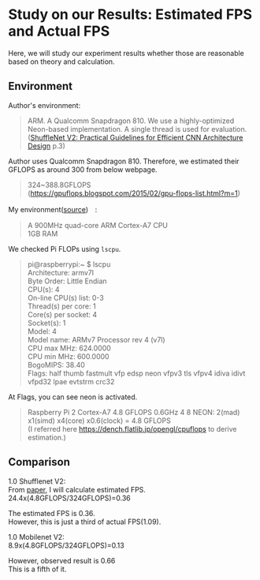 
# Study on our Results: Estimated FPS and Actual FPS  

Here, we will study our experiment results whether those are reasonable based on theory and calculation.  


## Environment  

Author's environment:
>ARM.
> A Qualcomm Snapdragon 810. We use a highly-optimized Neon-based
> implementation. A single thread is used for evaluation.
([ShuffleNet V2: Practical Guidelines for Efficient
CNN Architecture Design](https://arxiv.org/pdf/1807.11164.pdf) p.3)  

Author uses Qualcomm Snapdragon 810. Therefore, we estimated their GFLOPS as around 300 from below webpage.  
> 324~388.8GFLOPS  
(https://gpuflops.blogspot.com/2015/02/gpu-flops-list.html?m=1)  


My environment([source](https://www.raspberrypi.org/products/raspberry-pi-2-model-b/))　:
>  A 900MHz quad-core ARM Cortex-A7 CPU  
>  1GB RAM

We checked Pi FLOPs using ```lscpu```.  
> pi@raspberrypi:~ $ lscpu  
> Architecture:          armv7l  
> Byte Order:            Little Endian  
> CPU(s):                4  
> On-line CPU(s) list:   0-3  
> Thread(s) per core:    1  
> Core(s) per socket:    4  
> Socket(s):             1  
> Model:                 4  
> Model name:            ARMv7 Processor rev 4 (v7l)  
> CPU max MHz:           624.0000  
> CPU min MHz:           600.0000  
> BogoMIPS:              38.40  
> Flags:                 half thumb fastmult vfp edsp neon vfpv3 tls vfpv4 idiva idivt vfpd32 lpae evtstrm crc32  

At Flags, you can see neon is activated.  

> Raspberry Pi 2 	Cortex-A7 	4.8 GFLOPS 	0.6GHz 	4 	8 	NEON: 2(mad) x1(simd) x4(core) x0.6(clock) = 4.8 GFLOPS  
(I referred here https://dench.flatlib.jp/opengl/cpuflops to derive estimation.)  


## Comparison  

1.0 Shufflenet V2:  
From [paper](https://arxiv.org/pdf/1807.11164.pdf), I will calculate estimated FPS.  
24.4x(4.8GFLOPS/324GFLOPS)=0.36  

The estimated FPS is 0.36.  
However, this is just a third of actual FPS(1.09).  


1.0 Mobilenet V2:  
8.9x(4.8GFLOPS/324GFLOPS)=0.13  

However, observed result is 0.66  
This is a fifth of it.  
